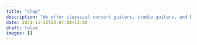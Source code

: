 ```yaml
---
title: "shop"
description: "We offer classical concert guitars, studio guitars, and Dowina guitars, along with accessories."
date: 2021-11-16T23:04:08+11:00
draft: false
images: []
---
```

